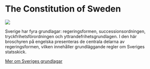 # The Constitution of Sweden

![](/contentassets/adb7f423587847d2b7aef38b52a5b9e3/konstitution150px.jpg?width=150&quality=85)

Sverige har fyra grundlagar: regeringsformen, successionsordningen, tryckfrihetsförordningen och yttrandefrihetsgrundlagen. I den här broschyren på engelska presenteras de centrala delarna av regeringsformen, vilken innehåller grundläggande regler om Sveriges statsskick.

[Mer om Sveriges grundlagar](/sa-styrs-sverige/grundlagar-och-demokratiskt-deltagande/grundlagarna/)
